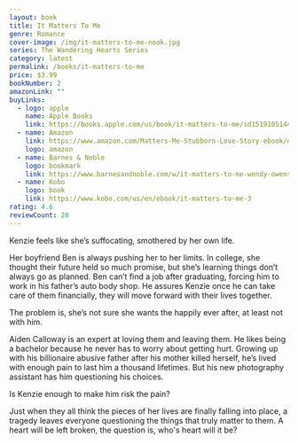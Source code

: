 ```yaml
---
layout: book
title: It Matters To Me
genre: Romance
cover-image: /img/it-matters-to-me-nook.jpg
series: The Wandering Hearts Series
category: latest
permalink: /books/it-matters-to-me
price: $3.99
bookNumber: 2
amazonLink: ""
buyLinks:
  - logo: apple
    name: Apple Books
    link: https://books.apple.com/us/book/it-matters-to-me/id1519105144
  - name: Amazon
    link: https://www.amazon.com/Matters-Me-Stubborn-Love-Story-ebook/dp/B01D3I7YRC/ref=sr_1_1?dchild=1&keywords=it+matters+to+me&qid=1593288840&s=digital-text&sr=1-1
    logo: amazon
  - name: Barnes & Noble
    logo: bookmark
    link: https://www.barnesandnoble.com/w/it-matters-to-me-wendy-owens/1123556662?ean=2940164338541
  - name: Kobo
    logo: book
    link: https://www.kobo.com/us/en/ebook/it-matters-to-me-3
rating: 4.6
reviewCount: 28
---
```

Kenzie feels like she’s suffocating, smothered by her own life.

Her boyfriend Ben is always pushing her to her limits. In college, she thought their future held so much promise, but she’s learning things don’t always go as planned. Ben can’t find a job after graduating, forcing him to work in his father’s auto body shop. He assures Kenzie once he can take care of them financially, they will move forward with their lives together.

The problem is, she’s not sure she wants the happily ever after, at least not with him.

Aiden Calloway is an expert at loving them and leaving them. He likes being a bachelor because he never has to worry about getting hurt. Growing up with his billionaire abusive father after his mother killed herself, he’s lived with enough pain to last him a thousand lifetimes. But his new photography assistant has him questioning his choices.

Is Kenzie enough to make him risk the pain?

Just when they all think the pieces of her lives are finally falling into place, a tragedy leaves everyone questioning the things that truly matter to them. A heart will be left broken, the question is, who's heart will it be?
